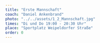 ```yaml
---
title: "Erste Mannschaft"
coach: "Daniel Ankenbrand"
photo: "../../assets/1_2_Mannschaft.jpg"
times: "Di und Do 19:00 - 20:30 Uhr"
place: "Sportplatz Weipeldorfer Straße"
order: 0
---
```

